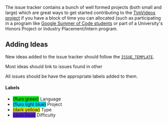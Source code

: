 
The issue tracker contains a bunch of well formed projects (both small and
large) which are great ways to get started contributing to the 
[TimVideos project](https://code.timvideos.us/) if you have a block of time you
can allocated (such as participating in a program like 
[Google Summer of Code students](https://code.timvideos.us/summer-of-code/) or
part of a University's Honors Project or Industry Placement/Intern program.

## Adding Ideas

New ideas added to the issue tracker should follow the
[`ISSUE_TEMPLATE`](ISSUE_TEMPLATE.md).

Most ideas should link to issues found in other 

All issues should be have the appropriate labels added to them.


#### Labels

 * <a style="background-color: #02e10c;">(fluro green)</a> Language
 * <a style="background-color: #02d7e1;">(fluro light blue)</a> Project
 * <a style="background-color: #d7e102;">(dark yellow)</a> Type
 * <a style="background-color: #5319e7;">(dark blue)</a> Difficulty

